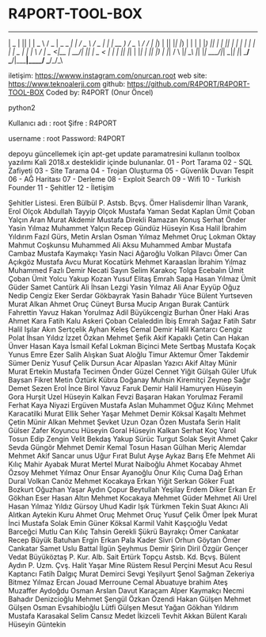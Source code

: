 # R4PORT-TOOL-BOX

____  _  _   ____   ___  ____ _____   _____ ___   ___  _     ____   _____  __
|  _ \| || | |  _ \ / _ \|  _ \_   _| |_   _/ _ \ / _ \| |   | __ ) / _ \ \/ /
| |_) | || |_| |_) | | | | |_) || |     | || | | | | | | |   |  _ \| | | \  / 
|  _ <|__   _|  __/| |_| |  _ < | |     | || |_| | |_| | |___| |_) | |_| /  \ 
|_| \_\  |_| |_|    \___/|_| \_\|_|     |_| \___/ \___/|_____|____/ \___/_/\_\

iletişim: https://wwww.instagram.com/onurcan.root
web site: https://www.teknoalerji.com
github: https://github.com/R4PORT/R4PORT-TOOL-BOX
Coded by: R4PORT (Onur Öncel)

python2 

Kullanıcı adı : root
Şifre : R4PORT

username : root
Password: R4PORT

depoyu güncellemek için apt-get update paramatresini kullanın toolbox yazılımı Kali 2018.x desteklidir içinde bulunanlar.
01 - Port Tarama
02 - SQL Zafiyeti
03 - Site Tarama
04 - Trojan Oluşturma
05 - Güvenlik Duvarı Tespit
06 - AĞ Haritası
07 - Derleme
08 - Exploit Search
09 - Wifi
10 - Turkish Founder
11 - Şehitler
12 - İletişim


Şehitler Listesi.
     Eren Bülbül
     P. Astsb. Bçvş. Ömer Halisdemir
     İlhan Varank, Erol Olçok
     Abdullah Tayyip Olçok
     Mustafa Yaman
     Sedat Kaplan
     Ümit Çoban
     Yalçın Aran
     Murat Akdemir
     Mustafa Direkli
     Ramazan Konuş
     Serhat Önder
     Yasin Yılmaz
     Muhammet Yalçın
     Recep Gündüz
     Hüseyin Kısa
     Halil İbrahim Yıldırım
     Fazıl Gürs, Metin Arslan
     Osman Yılmaz
     Mehmet Oruç
     Lokman Oktay
     Mahmut Coşkunsu
     Muhammed Ali Aksu
     Muhammed Ambar
     Mustafa Cambaz
     Mustafa Kaymakçı
     Yasin Naci Ağaroğlu
     Volkan Pilavcı
    Ömer Can Açıkgöz
    Mustafa Avcu
    Murat Kocatürk
    Mehmet Karaaslan
    İbrahim Yılmaz
    Muhammed Fazlı Demir
    Necati Sayın
    Selim Karakoç
    Tolga Ecebalın
    Ümit Çoban
    Ümit Yolcu
    Yakup Kozan
    Yusuf Elitaş
    Emrah Sapa
    Hasan Yılmaz
    Ümit Güder
    Samet Cantürk
    Ali İhsan Lezgi
    Yasin Yılmaz
    Ali Anar
    Eyyüp Oğuz
    Nedip Cengiz Eker
    Serdar Gökbayrak
    Yasin Bahadır Yüce
    Bülent Yurtseven
    Murat Alkan
    Ahmet Oruç
    Cüneyt Bursa
    Mucip Arıgan
    Burak Cantürk
    Fahrettin Yavuz
    Hakan Yorulmaz
    Adil Büyükcengiz
    Burhan Öner
    Haki Aras
    Ahmet Kara
    Fatih Kalu
    Askeri Çoban
    Celaleddin İbiş
    Emrah Sağaz
    Fatih Satır
    Halil Işılar
    Akın Sertçelik
    Ayhan Keleş
    Cemal Demir
    Halil Kantarcı
    Cengiz Polat
    İhsan Yıldız
    İzzet Özkan
    Mehmet Şefik
    Akif Kapaklı
    Çetin Can
    Hakan Ünver
    Hasan Kaya
    İsmail Kefal
    Lokman Biçinci
    Mete Sertbaş
    Mustafa Koçak
    Yunus Emre Ezer
    Salih Alışkan
    Suat Aloğlu
    Timur Aktemur
    Ömer Takdemir
    Sümer Deniz
    Yusuf Çelik
    Dursun Acar
    Alpaslan Yazıcı
    Akif Altay
    Münir Murat Ertekin
    Mustafa Tecimen
    Önder Güzel
    Cennet Yiğit
    Gülşah Güler
    Ufuk Baysan
    Fikret Metin Öztürk
    Kübra Doğanay
    Muhsin Kiremitçi
    Zeynep Sağır
    Demet Sezen
    Erol İnce
    Birol Yavuz
    Faruk Demir
    Halil Hamuryen
    Hüseyin Gora
    Hurşit Uzel
    Hüseyin Kalkan
    Fevzi Başaran
    Hakan Yorulmaz
    Feramil Ferhat Kaya
    Niyazi Ergüven
    Mustafa Aslan
    Muhammet Oğuz Kılınç
    Mehmet Karacatilki
    Murat Ellik 
    Seher Yaşar
    Mehmet Demir
    Köksal Kaşaltı
    Mehmet Çetin
    Münir Alkan
    Mehmet Şevket Uzun
    Ozan Özen
    Mustafa Serin
    Halit Gülser
    Zafer Koyuncu
    Hüseyin Goral
    Hüseyin Kalkan
    Serhat Koç
    Varol Tosun
    Edip Zengin
    Velit Bekdaş
    Yakup Sürüc
    Turgut Solak
    Seyit Ahmet Çakır
    Sevda Güngör
    Mehmet Demir
    Kemal Tosun
    Hasan Gülhan
    Meriç Alemdar
    Mehmet Akif Sancar
    unus Uğur
    Fırat Bulut
    Ayşe Aykaz
    Barış Efe
    Mehmet Ali Kılıç
    Mahir Ayabak
    Murat Mertel
    Murat Naiboğlu
    Ahmet Kocabay
    Ahmet Özsoy
    Mehmet Yılmaz
    Onur Ensar Ayanoğlu
    Onur Kılıç
    Cuma Dağ
    Erhan Dural
    Volkan Canöz
    Mehmet Kocakaya
    Erkan Yiğit
    Serkan Göker
    Fuat Bozkurt
    Oğuzhan Yaşar
    Aydın Çopur
    Beytullah Yeşilay
    Erdem Diker
    Erkan Er
    Gökhan Eser
    Hasan Altın
    Mehmet Kocakaya
    Mehmet Güder
    Mehmet Ali Urel
    Hasan Yılmaz
    Yıldız Gürsoy
    Uhud Kadir Işık
    Türkmen Tekin
    Suat Akıncı
    Ali Alıtkan
    Aytekin Kuru
    Ahmet Oruç
    Mehmet Oruç
    Yusuf Çelik
    Ömer İpek
    Murat İnci
    Mustafa Solak
    Emin Güner
    Köksal Karmil
    Vahit Kaşçıoğlu
    Vedat Barceğci
    Mutlu Can Kılıç
    Tahsin Gerekli
    Şükrü Bayrakçı
    Ömer Cankatar
    Recep Büyük
    Batuhan Ergin
    Erkan Pala
    Kader Sivri
    Orhun Göytan
    Ömer Cankatar
    Samet Uslu
    Battal İlgün
    Şeyhmus Demir
    Şirin Diril
    Özgür Gençer
    Vedat Büyüköztaş
    P. Kur. Alb. Sait Ertürk
    Topçu Astsb. Kd. Bçvş. Bülent Aydın
    P. Uzm. Çvş. Halit Yaşar Mine
    Rüstem Resul Perçini
    Mesut Acu
    Resul Kaptancı
    Fatih Dalgıç
    Murat Demirci
    Sevgi Yeşilyurt
    Şenol Sağman
    Zekeriya Bitmez
    Yılmaz Ercan
    Jouad Merroune
    Cemal Abuatuye
    brahim Ateş
    Muzaffer Aydoğdu
    Osman Arslan
    Davut Karaçam
    Alper Kaymakçı
    Necmi Bahadır Denizcioğlu
    Mehmet Şengül
    Özkan Özendi
    Hakan Gülşen
    Mehmet Gülşen
    Osman Evsahibioğlu
     Lütfi Gülşen
     Mesut Yağan
     Gökhan Yıldırım
     Mustafa Karasakal
     Selim Cansız
     Medet İkizceli
     Tevhit Akkan
     Bülent Karalı
     Hüseyin Güntekin
